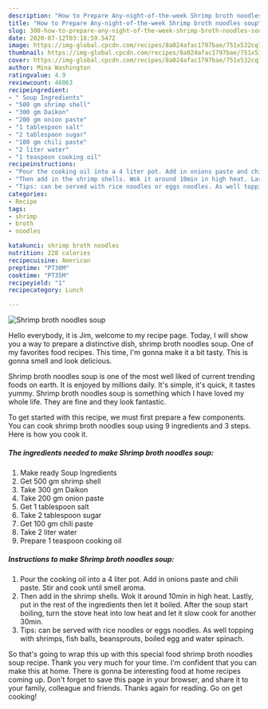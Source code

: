 ```yaml
---
description: "How to Prepare Any-night-of-the-week Shrimp broth noodles soup"
title: "How to Prepare Any-night-of-the-week Shrimp broth noodles soup"
slug: 300-how-to-prepare-any-night-of-the-week-shrimp-broth-noodles-soup
date: 2020-07-12T03:18:59.547Z
image: https://img-global.cpcdn.com/recipes/8a024afac1797bae/751x532cq70/shrimp-broth-noodles-soup-recipe-main-photo.jpg
thumbnail: https://img-global.cpcdn.com/recipes/8a024afac1797bae/751x532cq70/shrimp-broth-noodles-soup-recipe-main-photo.jpg
cover: https://img-global.cpcdn.com/recipes/8a024afac1797bae/751x532cq70/shrimp-broth-noodles-soup-recipe-main-photo.jpg
author: Mina Washington
ratingvalue: 4.9
reviewcount: 46063
recipeingredient:
- " Soup Ingredients"
- "500 gm shrimp shell"
- "300 gm Daikon"
- "200 gm onion paste"
- "1 tablespoon salt"
- "2 tablespoon sugar"
- "100 gm chili paste"
- "2 liter water"
- "1 teaspoon cooking oil"
recipeinstructions:
- "Pour the cooking oil into a 4 liter pot. Add in onions paste and chili paste. Stir and cook until smell aroma."
- "Then add in the shrimp shells. Wok it around 10min in high heat. Lastly, put in the rest of the ingredients then let it boiled. After the soup start boiling, turn the stove heat into low heat and let it slow cook for another 30min."
- "Tips: can be served with rice noodles or eggs noodles. As well topping with shrimps, fish balls, beansprouts, boiled egg and water spinach."
categories:
- Recipe
tags:
- shrimp
- broth
- noodles

katakunci: shrimp broth noodles 
nutrition: 228 calories
recipecuisine: American
preptime: "PT30M"
cooktime: "PT35M"
recipeyield: "1"
recipecategory: Lunch

---
```



![Shrimp broth noodles soup](https://img-global.cpcdn.com/recipes/8a024afac1797bae/751x532cq70/shrimp-broth-noodles-soup-recipe-main-photo.jpg)

Hello everybody, it is Jim, welcome to my recipe page. Today, I will show you a way to prepare a distinctive dish, shrimp broth noodles soup. One of my favorites food recipes. This time, I'm gonna make it a bit tasty. This is gonna smell and look delicious.



Shrimp broth noodles soup is one of the most well liked of current trending foods on earth. It is enjoyed by millions daily. It's simple, it's quick, it tastes yummy. Shrimp broth noodles soup is something which I have loved my whole life. They are fine and they look fantastic.


To get started with this recipe, we must first prepare a few components. You can cook shrimp broth noodles soup using 9 ingredients and 3 steps. Here is how you cook it.

<!--inarticleads1-->

##### The ingredients needed to make Shrimp broth noodles soup:

1. Make ready  Soup Ingredients
1. Get 500 gm shrimp shell
1. Take 300 gm Daikon
1. Take 200 gm onion paste
1. Get 1 tablespoon salt
1. Take 2 tablespoon sugar
1. Get 100 gm chili paste
1. Take 2 liter water
1. Prepare 1 teaspoon cooking oil




<!--inarticleads2-->

##### Instructions to make Shrimp broth noodles soup:

1. Pour the cooking oil into a 4 liter pot. Add in onions paste and chili paste. Stir and cook until smell aroma.
1. Then add in the shrimp shells. Wok it around 10min in high heat. Lastly, put in the rest of the ingredients then let it boiled. After the soup start boiling, turn the stove heat into low heat and let it slow cook for another 30min.
1. Tips: can be served with rice noodles or eggs noodles. As well topping with shrimps, fish balls, beansprouts, boiled egg and water spinach.




So that's going to wrap this up with this special food shrimp broth noodles soup recipe. Thank you very much for your time. I'm confident that you can make this at home. There is gonna be interesting food at home recipes coming up. Don't forget to save this page in your browser, and share it to your family, colleague and friends. Thanks again for reading. Go on get cooking!
